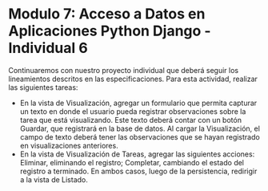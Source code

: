 # Modulo 7: Acceso a Datos en Aplicaciones Python Django - Individual 6
Continuaremos con nuestro proyecto individual que deberá seguir los lineamientos descritos en las
especificaciones. Para esta actividad, realizar las siguientes tareas:
- En la vista de Visualización, agregar un formulario que permita capturar un texto en donde el
usuario pueda registrar observaciones sobre la tarea que está visualizando. Este texto deberá
contar con un botón Guardar, que registrará en la base de datos. Al cargar la Visualización, el
campo de texto deberá tener las observaciones que se hayan registrado en visualizaciones
anteriores.
- En la vista de Visualización de Tareas, agregar las siguientes acciones: Eliminar, eliminando el
registro; Completar, cambiando el estado del registro a terminado. En ambos casos, luego de la
persistencia, redirigir a la vista de Listado.